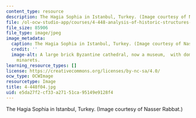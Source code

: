 ```yaml
---
content_type: resource
description: The Hagia Sophia in Istanbul, Turkey. (Image courtesy of Nasser Rabbat.)
file: /ol-ocw-studio-app/courses/4-448-analysis-of-historic-structures-fall-2004/e5da27f2cf33a27151ca95149e9128f4_4-448f04.jpg
file_size: 85906
file_type: image/jpeg
image_metadata:
  caption: The Hagia Sophia in Istanbul, Turkey. (Image courtesy of Nasser Rabbat.)
  credit: ''
  image-alt: A large brick Byzantine cathedral, now a museum,  with dome and four
    minarets.
learning_resource_types: []
license: https://creativecommons.org/licenses/by-nc-sa/4.0/
ocw_type: OCWImage
resourcetype: Image
title: 4-448f04.jpg
uid: e5da27f2-cf33-a271-51ca-95149e9128f4
---
```

The Hagia Sophia in Istanbul, Turkey. (Image courtesy of Nasser Rabbat.)